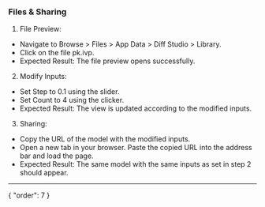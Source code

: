 ### Files & Sharing

1. File Preview:
- Navigate to Browse > Files > App Data > Diff Studio > Library.
- Click on the file pk.ivp.
- Expected Result: The file preview opens successfully.
2. Modify Inputs:
- Set Step to 0.1 using the slider.
- Set Count to 4 using the clicker.
- Expected Result: The view is updated according to the modified inputs.
3. Sharing:
- Copy the URL of the model with the modified inputs.
- Open a new tab in your browser. Paste the copied URL into the address bar and load the page.
- Expected Result: The same model with the same inputs as set in step 2 should appear.




---
{
  "order": 7
}
